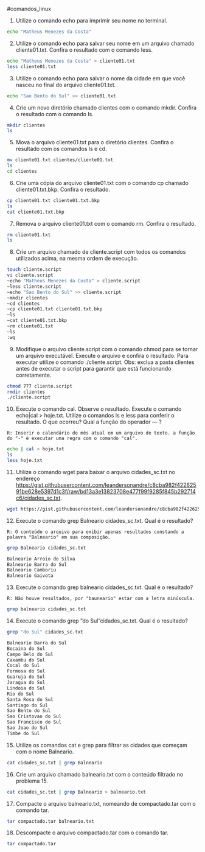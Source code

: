 #comandos_linux
1. Utilize o comando echo para imprimir seu nome no terminal.
```bash
echo "Matheus Menezes da Costa"
```

2. Utilize o comando echo para salvar seu nome em um arquivo chamado cliente01.txt. Confira o resultado com o comando less.
```bash
echo "Matheus Menezes da Costa" > cliente01.txt
less cliente01.txt
```

3. Utilize o comando echo para salvar o nome da cidade em que você nasceu no final do arquivo cliente01.txt.
```bash
echo "Sao Bento do Sul" >> cliente01.txt
```

4. Crie um novo diretório chamado clientes com o comando mkdir. Confira o resultado com o comando ls.
```bash
mkdir clientes
ls
```

5. Mova o arquivo cliente01.txt para o diretório clientes. Confira o resultado com os comandos ls e cd.
```bash
mv cliente01.txt clientes/cliente01.txt
ls
cd clientes
```

6. Crie uma cópia do arquivo cliente01.txt com o comando cp chamado cliente01.txt.bkp. Confira o resultado.
```bash
cp cliente01.txt cliente01.txt.bkp
ls
cat cliente01.txt.bkp
```

7. Remova o arquivo cliente01.txt com o comando rm. Confira o resultado.
```bash
rm cliente01.txt
ls
```

8. Crie um arquivo chamado de cliente.script com todos os comandos utilizados acima, na mesma ordem de execução.
```bash
touch cliente.script
vi cliente.script
~echo "Matheus Menezes da Costa" > cliente.script
~less cliente.script
~echo "Sao Bento do Sul" >> cliente.script
~mkdir clientes
~cd clientes
~cp cliente01.txt cliente01.txt.bkp
~ls
~cat cliente01.txt.bkp
~rm cliente01.txt
~ls
:wq
```

9. Modifique o arquivo cliente.script com o comando chmod para se tornar um arquivo executável. Execute o arquivo e confira o resultado. Para executar utilize o comando ./cliente.script. Obs: exclua a pasta clientes antes de executar o script para garantir que está funcionando corretamente.
```bash
chmod 777 cliente.script
rmdir clientes
./cliente.script
```

10. Execute o comando cal. Observe o resultado. Execute o comando echo|cal > hoje.txt. Utilize o comandos ls e less para conferir o resultado. O que ocorreu? Qual a função do operador — ?
```
R: Inserir o calendário do mês atual em um arquivo de texto. a função do "-" é executar uma regra com o comando "cal".
```
```bash
echo | cal > hoje.txt
ls
less hoje.txt
```

11. Utilize o comando wget para baixar o arquivo cidades_sc.txt no endereço https://gist.githubusercontent.com/leandersonandre/c8cba982f42262591be628e5397d1c3f/raw/bd13a3e13823708e477f99f9285f845b292714c6/cidades_sc.txt.
```bash
wget https://gist.githubusercontent.com/leandersonandre/c8cba982f42262591be628e5397d1c3f/raw/bd13a3e13823708e477f99f9285f845b292714c6/cidades_sc.txt
```

12. Execute o comando grep Balneario cidades_sc.txt. Qual é o resultado?
```
R: O conteúdo o arquivo para exibir apenas resultados constando a palavra "Balneario" em sua composição. 
```
```bash
grep Balneario cidades_sc.txt

Balneario Arroio do Silva
Balneario Barra do Sul
Balneario Camboriu
Balneario Gaivota
```

13. Execute o comando grep balneario cidades_sc.txt. Qual é o resultado?
```
R: Não houve resultados, por "bauneario" estar com a letra minúscula.
```
```bash
grep balneario cidades_sc.txt
```

14. Execute o comando grep ”do Sul”cidades_sc.txt. Qual é o resultado?
```bash
grep "do Sul" cidades_sc.txt

Balneario Barra do Sul
Bocaina do Sul
Campo Belo do Sul
Caxambu do Sul
Cocal do Sul
Formosa do Sul
Guaruja do Sul
Jaragua do Sul
Lindoia do Sul
Rio do Sul
Santa Rosa do Sul
Santiago do Sul
Sao Bento do Sul
Sao Cristovao do Sul
Sao Francisco do Sul
Sao Joao do Sul
Timbe do Sul
```

15. Utilize os comandos cat e grep para filtrar as cidades que começam com o nome Balneario.
```bash
cat cidades_sc.txt | grep Balneario
```

16. Crie um arquivo chamado balneario.txt com o conteúdo filtrado no problema 15.
```bash
cat cidades_sc.txt | grep Balneario > balneario.txt
```

17. Compacte o arquivo balneario.txt, nomeando de compactado.tar com o comando tar.
```bash
tar compactado.tar balneario.txt
```

18. Descompacte o arquivo compactado.tar com o comando tar.
```bash
tar compactado.tar
```
